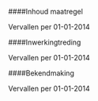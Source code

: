 <meta http-equiv='Content-Type' content='text/html; charset=utf-8' />


####Inhoud maatregel

Vervallen per 01-01-2014 

####Inwerkingtreding

Vervallen per 01-01-2014 

####Bekendmaking

Vervallen per 01-01-2014 


